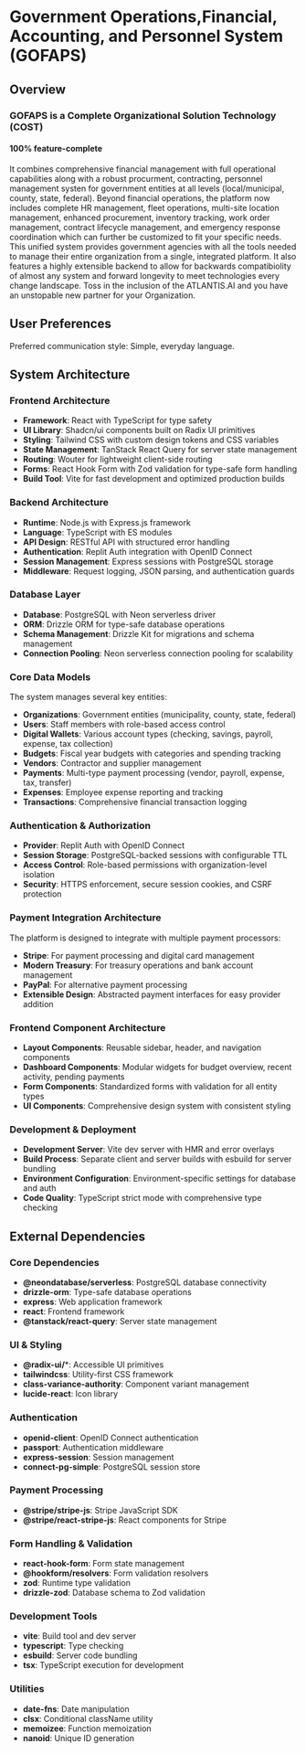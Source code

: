 # Government Operations,Financial, Accounting, and Personnel System (GOFAPS)

## Overview

### GOFAPS is a **Complete Organizational Solution Technology** (COST) 
#### 100% feature-complete

It combines comprehensive financial management with full operational capabilities along with a robust procurment, contracting, personnel management systen for government entities at all levels (local/municipal, county, state, federal). Beyond financial operations, the platform now includes complete HR management, fleet operations, multi-site location management, enhanced procurement, inventory tracking, work order management, contract lifecycle management, and emergency response coordination which can further be customized to fit your specific needs. This unified system provides government agencies with all the tools needed to manage their entire organization from a single, integrated platform. It also features a highly extensible backend to allow for backwards compatibiolity of almost any system and forward longevity to meet technologies every change landscape. Toss in the inclusion of the ATLANTIS.AI and you have an unstopable new partner for your Organization. 

## User Preferences

Preferred communication style: Simple, everyday language.

## System Architecture

### Frontend Architecture
- **Framework**: React with TypeScript for type safety
- **UI Library**: Shadcn/ui components built on Radix UI primitives
- **Styling**: Tailwind CSS with custom design tokens and CSS variables
- **State Management**: TanStack React Query for server state management
- **Routing**: Wouter for lightweight client-side routing
- **Forms**: React Hook Form with Zod validation for type-safe form handling
- **Build Tool**: Vite for fast development and optimized production builds

### Backend Architecture
- **Runtime**: Node.js with Express.js framework
- **Language**: TypeScript with ES modules
- **API Design**: RESTful API with structured error handling
- **Authentication**: Replit Auth integration with OpenID Connect
- **Session Management**: Express sessions with PostgreSQL storage
- **Middleware**: Request logging, JSON parsing, and authentication guards

### Database Layer
- **Database**: PostgreSQL with Neon serverless driver
- **ORM**: Drizzle ORM for type-safe database operations
- **Schema Management**: Drizzle Kit for migrations and schema management
- **Connection Pooling**: Neon serverless connection pooling for scalability

### Core Data Models
The system manages several key entities:
- **Organizations**: Government entities (municipality, county, state, federal)
- **Users**: Staff members with role-based access control
- **Digital Wallets**: Various account types (checking, savings, payroll, expense, tax collection)
- **Budgets**: Fiscal year budgets with categories and spending tracking
- **Vendors**: Contractor and supplier management
- **Payments**: Multi-type payment processing (vendor, payroll, expense, tax, transfer)
- **Expenses**: Employee expense reporting and tracking
- **Transactions**: Comprehensive financial transaction logging

### Authentication & Authorization
- **Provider**: Replit Auth with OpenID Connect
- **Session Storage**: PostgreSQL-backed sessions with configurable TTL
- **Access Control**: Role-based permissions with organization-level isolation
- **Security**: HTTPS enforcement, secure session cookies, and CSRF protection

### Payment Integration Architecture
The platform is designed to integrate with multiple payment processors:
- **Stripe**: For payment processing and digital card management
- **Modern Treasury**: For treasury operations and bank account management
- **PayPal**: For alternative payment processing
- **Extensible Design**: Abstracted payment interfaces for easy provider addition

### Frontend Component Architecture
- **Layout Components**: Reusable sidebar, header, and navigation components
- **Dashboard Components**: Modular widgets for budget overview, recent activity, pending payments
- **Form Components**: Standardized forms with validation for all entity types
- **UI Components**: Comprehensive design system with consistent styling

### Development & Deployment
- **Development Server**: Vite dev server with HMR and error overlays
- **Build Process**: Separate client and server builds with esbuild for server bundling
- **Environment Configuration**: Environment-specific settings for database and auth
- **Code Quality**: TypeScript strict mode with comprehensive type checking

## External Dependencies

### Core Dependencies
- **@neondatabase/serverless**: PostgreSQL database connectivity
- **drizzle-orm**: Type-safe database operations
- **express**: Web application framework
- **react**: Frontend framework
- **@tanstack/react-query**: Server state management

### UI & Styling
- **@radix-ui/***: Accessible UI primitives
- **tailwindcss**: Utility-first CSS framework
- **class-variance-authority**: Component variant management
- **lucide-react**: Icon library

### Authentication
- **openid-client**: OpenID Connect authentication
- **passport**: Authentication middleware
- **express-session**: Session management
- **connect-pg-simple**: PostgreSQL session store

### Payment Processing
- **@stripe/stripe-js**: Stripe JavaScript SDK
- **@stripe/react-stripe-js**: React components for Stripe

### Form Handling & Validation
- **react-hook-form**: Form state management
- **@hookform/resolvers**: Form validation resolvers
- **zod**: Runtime type validation
- **drizzle-zod**: Database schema to Zod validation

### Development Tools
- **vite**: Build tool and dev server
- **typescript**: Type checking
- **esbuild**: Server code bundling
- **tsx**: TypeScript execution for development

### Utilities
- **date-fns**: Date manipulation
- **clsx**: Conditional className utility
- **memoizee**: Function memoization
- **nanoid**: Unique ID generation
